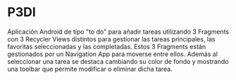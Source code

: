 # P3DI
Aplicación Android de tipo "to do" para añadir tareas utilizando 3 Fragments con 3 Recycler Views distintos para gestionar las tareas principales, las favoritas seleccionadas y las completadas.
Estos 3 Fragments están gestionados por un Navigation App para moverse entre ellos. Además al seleccionar una tarea se destaca cambiando su color de fondo y mostrando una toolbar que permite modificar o eliminar dicha tarea.
